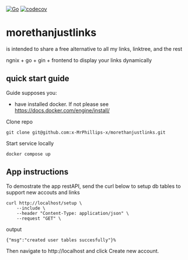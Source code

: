 [![Go](https://github.com/x-MrPhillips-x/morethanjustlinks/actions/workflows/go.yml/badge.svg)](https://github.com/x-MrPhillips-x/morethanjustlinks/actions/workflows/go.yml) [![codecov](https://codecov.io/gh/x-MrPhillips-x/morethanjustlinks/branch/main/graph/badge.svg?token=7YN9SBDGR1)](https://codecov.io/gh/x-MrPhillips-x/morethanjustlinks)

# morethanjustlinks
is intended to share a free alternative to all my links, linktree, and the rest

ngnix + go + gin + frontend to display your links dynamically

## quick start guide

Guide supposes you: 
- have installed docker. If not please see https://docs.docker.com/engine/install/

Clone repo
```
git clone git@github.com:x-MrPhillips-x/morethanjustlinks.git
```

Start service locally

```
docker compose up
```

## App instructions

To demostrate the app restAPI, send the curl below to setup db tables to support new accouts and links


```
curl http://localhost/setup \
    --include \
    --header "Content-Type: application/json" \
    --request "GET" \
```

output
```
{"msg":"created user tables succesfully"}%
```

Then navigate to http://localhost and click Create new account.


